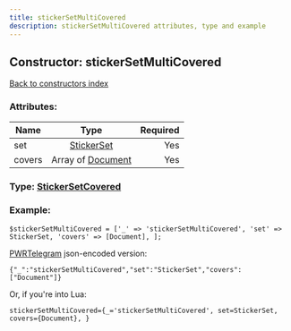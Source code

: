 ```yaml
---
title: stickerSetMultiCovered
description: stickerSetMultiCovered attributes, type and example
---
```

## Constructor: stickerSetMultiCovered  
[Back to constructors index](index.md)



### Attributes:

| Name     |    Type       | Required |
|----------|:-------------:|---------:|
|set|[StickerSet](../types/StickerSet.md) | Yes|
|covers|Array of [Document](../types/Document.md) | Yes|



### Type: [StickerSetCovered](../types/StickerSetCovered.md)


### Example:

```
$stickerSetMultiCovered = ['_' => 'stickerSetMultiCovered', 'set' => StickerSet, 'covers' => [Document], ];
```  

[PWRTelegram](https://pwrtelegram.xyz) json-encoded version:

```
{"_":"stickerSetMultiCovered","set":"StickerSet","covers":["Document"]}
```


Or, if you're into Lua:  


```
stickerSetMultiCovered={_='stickerSetMultiCovered', set=StickerSet, covers={Document}, }

```


